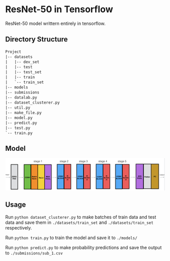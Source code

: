 # ResNet-50 in Tensorflow
ResNet-50 model writtern entirely in tensorflow.

## Directory Structure
```
Project
|-- datasets
|   |-- dev_set
|   |-- test
|   |-- test_set
|   |-- train
|   `-- train_set
|-- models
|-- submissions
|-- datalab.py
|-- dataset_clusterer.py
|-- util.py
|-- make_file.py
|-- model.py
|-- predict.py
|-- test.py
`-- train.py
```

## Model
![](images/resnet-50.png)

## Usage
Run ```python dataset_clusterer.py``` to make batches of train data and test data and 
save them in ```./datasets/train_set``` and ```./datasets/train_set``` respectively.

Run ```python train.py``` to train the model and save it to ```./models/```

Run ```python predict.py``` to make probability predictions and save the output to ```./submissions/sub_1.csv```